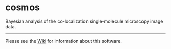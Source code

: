 # cosmos

Bayesian analysis of the co-localization single-molecule microscopy image data.

----------------------------------------------------------------------------------------------------

Please see the [Wiki](https://github.com/gelles-brandeis/cosmos/wiki) for information about this software.
